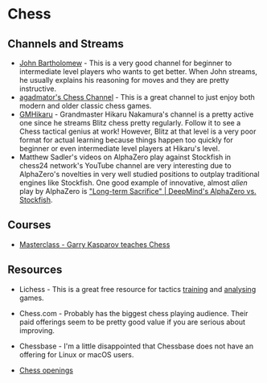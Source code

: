 # Chess

## Channels and Streams

- [John Bartholomew](https://www.youtube.com/channel/UC6hOVYvNn79Sl1Fc1vx2mYA) -
  This is a very good channel for beginner to intermediate level players who
  wants to get better. When John streams, he usually explains his reasoning for
  moves and they are pretty instructive.
- [agadmator's Chess Channel](https://www.youtube.com/channel/UCL5YbN5WLFD8dLIegT5QAbA) - 
  This is a great channel to just enjoy both modern and older classic chess games.
- [GMHikaru](https://www.youtube.com/channel/UCweCc7bSMX5J4jEH7HFImng) - 
  Grandmaster Hikaru Nakamura's channel is a pretty active one since he streams
  Blitz chess pretty regularly. Follow it to see a Chess tactical genius at work!
  However, Blitz at that level is a very poor format for actual learning because
  things happen too quickly for beginner or even intermediate level players at
  Hikaru's level.
- Matthew Sadler's videos on AlphaZero play against Stockfish in chess24
  network's YouTube channel are very interesting due to AlphaZero's novelties in
  very well studied positions to outplay traditional engines like Stockfish. One
  good example of innovative, almost _alien_ play by AlphaZero is 
  ["Long-term Sacrifice" | DeepMind's AlphaZero vs. Stockfish](https://www.youtube.com/watch?v=JacRX6cKIaY).
  

  
## Courses

- [Masterclass - Garry Kasparov teaches Chess](https://www.masterclass.com/classes/garry-kasparov-teaches-chess)

## Resources

- Lichess - This is a great free resource for tactics
  [training](https://lichess.org/training/89238) and [analysing](https://lichess.org/analysis) games.
- Chess.com - Probably has the biggest chess playing audience. Their paid
  offerings seem to be pretty good value if you are serious about improving.
- Chessbase - I'm a little disappointed that Chessbase does not have an offering
  for Linux or macOS users.

- [Chess openings](openings.md)
